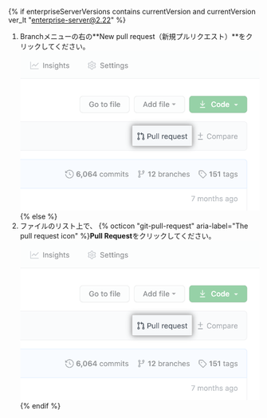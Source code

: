 {% if enterpriseServerVersions contains currentVersion and currentVersion ver_lt "enterprise-server@2.22" %}
1. Branchメニューの右の**New pull request（新規プルリクエスト）**をクリックしてください。 ![ファイルのリスト上の"Pull request" リンク](/assets/images/help/pull_requests/pull-request-start-review-button.png)
{% else %}
1. ファイルのリスト上で、
{% octicon "git-pull-request" aria-label="The pull request icon" %}**Pull Request**をクリックしてください。
  ![ファイルのリスト上の"Pull request" リンク](/assets/images/help/pull_requests/pull-request-start-review-button.png)
{% endif %}
